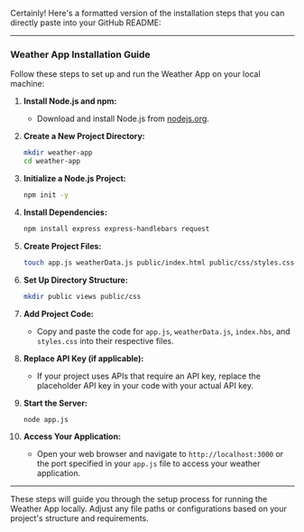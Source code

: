 Certainly! Here's a formatted version of the installation steps that you can directly paste into your GitHub README:

---

### Weather App Installation Guide

Follow these steps to set up and run the Weather App on your local machine:

1. **Install Node.js and npm:**
   - Download and install Node.js from [nodejs.org](https://nodejs.org/).
  
2. **Create a New Project Directory:**
   ```bash
   mkdir weather-app
   cd weather-app
   ```

3. **Initialize a Node.js Project:**
   ```bash
   npm init -y
   ```

4. **Install Dependencies:**
   ```bash
   npm install express express-handlebars request
   ```

5. **Create Project Files:**
   ```bash
   touch app.js weatherData.js public/index.html public/css/styles.css views/index.hbs
   ```

6. **Set Up Directory Structure:**
   ```bash
   mkdir public views public/css
   ```

7. **Add Project Code:**
   - Copy and paste the code for `app.js`, `weatherData.js`, `index.hbs`, and `styles.css` into their respective files.

8. **Replace API Key (if applicable):**
   - If your project uses APIs that require an API key, replace the placeholder API key in your code with your actual API key.

9. **Start the Server:**
   ```bash
   node app.js
   ```

10. **Access Your Application:**
    - Open your web browser and navigate to `http://localhost:3000` or the port specified in your `app.js` file to access your weather application.

---

These steps will guide you through the setup process for running the Weather App locally. Adjust any file paths or configurations based on your project's structure and requirements.
